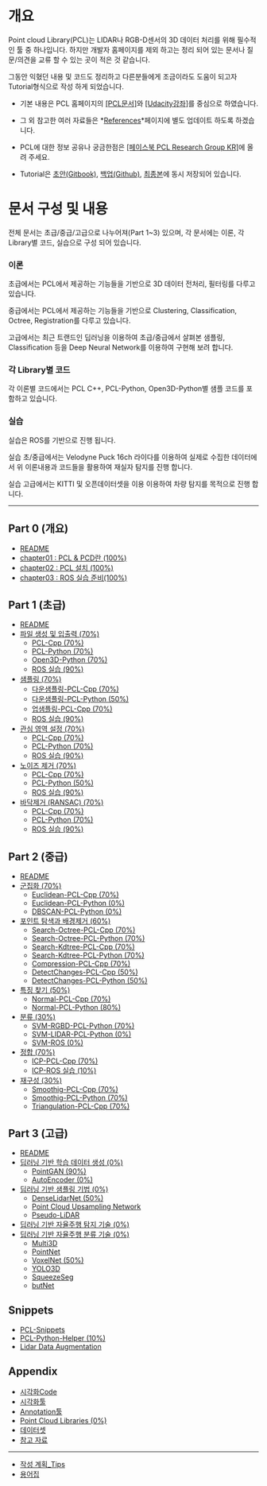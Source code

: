 # 개요 

Point cloud Library(PCL)는 LIDAR나 RGB-D센서의 3D 데이터 처리를 위해 필수적인 툴 중 하나입니다. 하지만 개발자 홈페이지를 제외 하고는 정리 되어 있는 문서나 질문/의견을 교류 할 수 있는 곳이 적은 것 같습니다. 

그동안 익혔던 내용 및 코드도 정리하고 다른분들에게 조금이라도 도움이 되고자 Tutorial형식으로 작성 하게 되었습니다. 

- 기본 내용은 PCL 홈페이지의 [[PCL문서]](http://pointclouds.org/documentation/tutorials/)와 [[Udacity강좌]](https://github.com/udacity/RoboND-Perception-Exercises)를 중심으로 하였습니다. 

- 그 외 참고한 여러 자료들은 *[References](references.md)*페이지에 별도 업데이트 하도록 하겠습니다. 

- PCL에 대한 정보 공유나 궁금한점은 [[페이스북 PCL Research Group KR]](https://www.facebook.com/groups/165198587522918/)에 올려 주세요. 

- Tutorial은 [초안(Gitbook)](https://adioshun.gitbooks.io/pcl-tutorial/content/), [백업(Github)](https://github.com/adioshun/gitBook_Tutorial_PCL), [최종본](https://pcl.gitbook.io/tutorial)에 동시 저장되어 있습니다. 


# 문서 구성 및 내용 

전체 문서는 초급/중급/고급으로 나누어져(Part 1~3) 있으며, 각 문서에는 이론, 각 Library별 코드, 실습으로 구성 되어 있습니다. 


### 이론 

초급에서는 PCL에서 제공하는 기능들을 기반으로 3D 데이터 전처리, 필터링를 다루고 있습니다. 

중급에서는 PCL에서 제공하는 기능들을 기반으로 Clustering, Classification, Octree, Registration를 다루고 있습니다. 

고급에서는 최근 트랜드인 딥러닝을 이용하여 초급/중급에서 살펴본 샘플링, Classification 등을 Deep Neural Network를 이용하여 구현해 보려 합니다. 




### 각 Library별 코드

각 이론별 코드에서는 PCL C++, PCL-Python, Open3D-Python별 샘플 코드를 포함하고 있습니다. 




### 실습 

실습은 ROS를 기반으로 진행 됩니다. 

실습 초/중급에서는 Velodyne Puck 16ch 라이다를 이용하여 실제로 수집한 데이터에서 위 이론내용과 코드들을 활용하여 재실자 탐지를 진행 합니다. 

실습 고급에서는 KITTI 및 오픈데이터셋을 이용 이용하여 차량 탐지를 목적으로 진행 합니다. 

---
## Part 0 \(개요\)

* [README](Introduction/README.md)
* [chapter01 : PCL & PCD란 \(100%\)](Introduction/Part00-Chapter01.md)
* [chapter02 : PCL 설치 \(100%\)](Introduction/Part00-Chapter02.md)
* [chapter03 : ROS 실습 준비\(100%\)](Introduction/Part00-Chapter03.md)

## Part 1 \(초급\)

* [README](Beginner/README.md)
* [파일 생성 및 입출력 \(70%\)](Beginner/Part01-Chapter01.md)
  * [PCL-Cpp \(70%\)](Beginner/Part01-Chapter01-PCL-Cpp.md)
  * [PCL-Python \(70%\)](Beginner/Part01-Chapter01-PCL-Python.md)
  * [Open3D-Python \(70%\)](Beginner/Part01-Chapter01-Open3D-Python.md)
  * [ROS 실습 \(90%\)](Beginner/Part01-Chapter01-Practice.md)
* [샘플링 \(70%\)](Beginner/Part01-Chapter02.md)
  * [다운샘플링-PCL-Cpp \(70%\)](Beginner/Part01-Chapter02-Downsampling-PCL-Cpp.md)
  * [다운샘플링-PCL-Python  \(50%\)](Beginner/Part01-Chapter02-Downsampling-PCL-Python.md)
  * [업샘플링-PCL-Cpp  \(70%\)](Beginner/Part01-Chapter02-Upsampling-PCL-Cpp.md)
  * [ROS 실습 \(90%\)](Beginner/Part01-Chapter02-Practice.md)
* [관심 영역 설정  \(70%\)](Beginner/Part01-Chapter03.md)
  * [PCL-Cpp  \(70%\)](Beginner/Part01-Chapter03-PCL-Cpp.md)
  * [PCL-Python  \(70%\)](Beginner/Part01-Chapter03-PCL-Python.md)
  * [ROS 실습 \(90%\)](Beginner/Part01-Chapter03-Practice.md)
* [노이즈 제거  \(70%\)](Beginner/Part01-Chapter04.md)
  * [PCL-Cpp  \(70%\)](Beginner/Part01-Chapter04-PCL-Cpp.md)
  * [PCL-Python  \(50%\)](Beginner/Part01-Chapter04-PCL-Python.md)
  * [ROS 실습 \(90%\)](Beginner/Part01-Chapter04-Practice.md)
* [바닥제거 \(RANSAC\)  \(70%\)](Beginner/Part01-Chapter05.md)
  * [PCL-Cpp  \(70%\)](Beginner/Part01-Chapter05-PCL-Cpp.md)
  * [PCL-Python  \(70%\)](Beginner/Part01-Chapter05-PCL-Python.md)
  * [ROS 실습 \(90%\)](Beginner/Part01-Chapter05-Practice.md)

## Part 2 \(중급\)

* [README](Intermediate/README.md)
* [군집화  \(70%\)](Intermediate/Part02-Chapter01.md)
  * [Euclidean-PCL-Cpp  \(70%\)](Intermediate/Part02-Chapter01-Euclidean-PCL-Cpp.md)
  * [Euclidean-PCL-Python \(0%\)](Intermediate/Part02-Chapter01-Euclidean-PCL-Python.md)
  * [DBSCAN-PCL-Python \(0%\)](Intermediate/Part02-Chapter01-DBSCAN-PCL-Python.md)
* [포인트 탐색과 배경제거 \(60%\)](Intermediate/Part02-Chapter02.md)
  * [Search-Octree-PCL-Cpp  \(70%\)](Intermediate/Part02-Chapter02-Search-Octree-PCL-Cpp.md)
  * [Search-Octree-PCL-Python  \(70%\)](Intermediate/Part02-Chapter02-Search-Octree-PCL-Python.md)
  * [Search-Kdtree-PCL-Cpp  \(70%\)](Intermediate/Part02-Chapter02-Search-Kdtree-PCL-Cpp.md)
  * [Search-Kdtree-PCL-Python  \(70%\)](Intermediate/Part02-Chapter02-Search-Kdtree-PCL-Python.md)
  * [Compression-PCL-Cpp  \(70%\)](Intermediate/Part02-Chapter02-Compression-PCL-Cpp.md)
  * [DetectChanges-PCL-Cpp  \(50%\)](Intermediate/Part02-Chapter02-DetectChanges-PCL-Cpp.md)
  * [DetectChanges-PCL-Python \(50%\)](Intermediate/Part02-Chapter02-DetectChanges-PCL-Python.md)
* [특징 찾기 \(50%\)](Intermediate/Part02-Chapter03.md)
  * [Normal-PCL-Cpp \(70%\)](Intermediate/Part02-Chapter03-Normal-PCL-Cpp.md)
  * [Normal-PCL-Python \(80%\)](Intermediate/Part02-Chapter03-Normal-PCL-Python.md)
* [분류 \(30%\)](Intermediate/Part02-Chapter04.md)
  * [SVM-RGBD-PCL-Python  \(70%\)](Intermediate/Part02-Chapter04-SVM-RGBD-PCL-Python.md)
  * [SVM-LIDAR-PCL-Python \(0%\)](Intermediate/Part02-Chapter04-SVM-LIDAR-PCL-Python.md)
  * [SVM-ROS \(0%\)](Intermediate/Part02-Chapter04-SVM-ROS.md)
* [정합 \(70%\)](Intermediate/Part02-Chapter05.md)
  * [ICP-PCL-Cpp \(70%\)](Intermediate/Part02-Chapter05-ICP-PCL-Cpp.md)
  * [ICP-ROS 실습 \(10%\)](Intermediate/Part02-Chapter05-ICP-Practice.md)
* [재구성 \(30%\)](Intermediate/Part02-Chapter06.md)
  * [Smoothig-PCL-Cpp  \(70%\)](Intermediate/Part02-Chapter06-Smoothig-PCL-Cpp.md)
  * [Smoothig-PCL-Python  \(70%\)](Intermediate/Part02-Chapter06-Smoothig-PCL-Python.md)
  * [Triangulation-PCL-Cpp  \(70%\)](Intermediate/Part02-Chapter06-Triangulation-PCL-Cpp.md)

## Part 3 \(고급\)

* [README](Advanced/README.md)
* [딥러닝 기반 학습 데이터 생성 \(0%\)](Advanced/Part03-Chapter01.md)
  * [PointGAN \(90%\)](Advanced/Part03-Chapter01-PointGAN.md)
  * [AutoEncoder \(0%\)](Advanced/Part03-Chapter01-AutoEncoder.md)
* [딥러닝 기반 샘플링 기법 \(0%\)](Advanced/Part03-Chapter02.md)
  * [DenseLidarNet \(50%\)](Advanced/Part03-Chapter02-DenseLidarNet.md)
  * [Point Cloud Upsampling Network](Advanced/Part03-Chapter02-PUNet.md)
  * [Pseudo-LiDAR](Advanced/Part03-Chapter02-Pseudo-LiDAR.md)
* [딥러닝 기반 자율주행 탐지 기술 \(0%\)](Advanced/Part03-Chapter03.md)
* [딥러닝 기반 자율주행 분류 기술 \(0%\)](Advanced/Part03-Chapter04.md)
  * [Multi3D](Advanced/Part03-Chapter04-Multi3D.md)
  * [PointNet](Advanced/Part03-Chapter04-PointNet.md)
  * [VoxelNet \(50%\)](Advanced/Part03-Chapter04-VoxelNet.md)
  * [YOLO3D](Advanced/Part03-Chapter04-YOLO3D.md)
  * [SqueezeSeg](Advanced/Part03-Chapter04-SqueezeSeg.md)
  * [butNet](Advanced/Part03-Chapter04-butNet.md)

## Snippets

* [PCL-Snippets](https://adioshun.gitbooks.io/pcl_snippet/content/)
* [PCL-Python-Helper \(10%\)](Snippets/PCL-Python-helper.md)
* [Lidar Data Augmentation](Snippets/Lidar-Data-Augmentation.md)

## Appendix

* [시각화Code](Appendix/Visualization.md)
* [시각화툴](Appendix/Visualization-Tools.md)
* [Annotation툴](Appendix/Annotation-Tools.md)
* [Point Cloud Libraries \(0%\)](Appendix/Libraries.md)
* [데이터셋](Appendix/Datasets.md)
* [참고 자료](references.md)

---

* [작성 계획\_Tips](Plan.md)
* [용어집](Terms.md)





